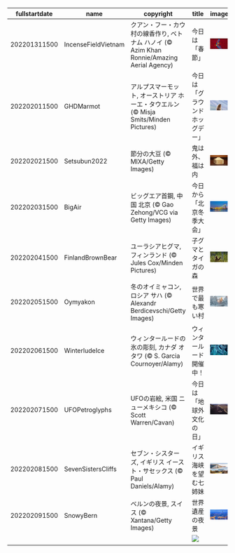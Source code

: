|fullstartdate|name|copyright|title|image|
|--|--|--|--|--|
202201311500|IncenseFieldVietnam|クアン・フー・カウ村の線香作り, ベトナム ハノイ (© Azim Khan Ronnie/Amazing Aerial Agency)|今日は「春節」|![](/ja-JP/2022/02/202201311500IncenseFieldVietnam.jpg)|
202202011500|GHDMarmot|アルプスマーモット, オーストリア ホーエ・タウエルン (© Misja Smits/Minden Pictures)|今日は「グラウンドホッグデー」|![](/ja-JP/2022/02/202202011500GHDMarmot.jpg)|
202202021500|Setsubun2022|節分の大豆 (© MIXA/Getty Images)|鬼は外、福は内|![](/ja-JP/2022/02/202202021500Setsubun2022.jpg)|
202202031500|BigAir|ビッグエア首鋼, 中国 北京 (© Gao Zehong/VCG via Getty Images)|今日から「北京冬季大会」|![](/ja-JP/2022/02/202202031500BigAir.jpg)|
202202041500|FinlandBrownBear|ユーラシアヒグマ, フィンランド (© Jules Cox/Minden Pictures)|子グマとタイガの森|![](/ja-JP/2022/02/202202041500FinlandBrownBear.jpg)|
202202051500|Oymyakon|冬のオイミャコン, ロシア サハ (© Alexandr Berdicevschi/Getty Images)|世界で最も寒い村|![](/ja-JP/2022/02/202202051500Oymyakon.jpg)|
202202061500|WinterludeIce|ウィンタールードの氷の彫刻, カナダ オタワ (© S. Garcia Cournoyer/Alamy)|ウィンタールード開催中！|![](/ja-JP/2022/02/202202061500WinterludeIce.jpg)|
202202071500|UFOPetroglyphs|UFOの岩絵, 米国 ニューメキシコ (© Scott Warren/Cavan)|今日は「地球外文化の日」|![](/ja-JP/2022/02/202202071500UFOPetroglyphs.jpg)|
202202081500|SevenSistersCliffs|セブン・シスターズ, イギリス イースト・サセックス (© Paul Daniels/Alamy)|イギリス海峡を望む七姉妹|![](/ja-JP/2022/02/202202081500SevenSistersCliffs.jpg)|
202202091500|SnowyBern|ベルンの夜景, スイス (© Xantana/Getty Images)|世界遺産の夜景|![](/ja-JP/2022/02/202202091500SnowyBern.jpg)|
||||![](/ja-JP/2022/02/.jpg)|
